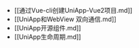 - [[通过Vue-cli创建UniApp-Vue2项目.md]]
- [[UniApp和WebView 双向通信.md]]
- [[UniApp开源组件.md]]
- [[UniApp生命周期.md]]
